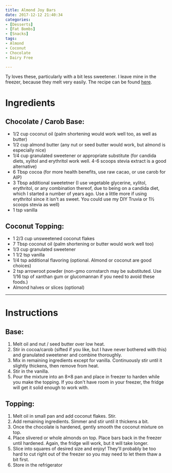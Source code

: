 ```yaml
---
title: Almond Joy Bars
date: 2017-12-12 21:40:34
categories:
- [Desserts]
- [Fat Bombs]
- [Snacks]
tags:
- Almond
- Coconut
- Chocolate
- Dairy Free

---
```


Ty loves these, particularly with a bit less sweetener. I leave mine in the freezer, because they melt very easily. The recipe can be found [here](https://wholenewmom.com/recipes/healthy-chocolate-almond-joy-home-made-candy/).

<!--more-->

# Ingredients
## Chocolate / Carob Base:
- 1/2 cup coconut oil (palm shortening would work well too, as well as butter)
- 1/2 cup almond butter (any nut or seed butter would work, but almond is especially nice)
- 1/4 cup granulated sweetener or appropriate substitute (for candida diets, xylitol and erythritol work well. 4-6 scoops stevia extract is a good alternative)
- 6 Tbsp cocoa (for more health benefits, use raw cacao, or use carob for AIP)
- 3 Tbsp additional sweetetner (I use vegetable glycerine, xylitol, erythritol, or any combination thereof, due to being on a candida diet, which I started a number of years ago. Use a little more if using erythritol since it isn't as sweet. You could use my DIY Truvia or 1½ scoops stevia as well)
- 1 tsp vanilla

## Coconut Topping:
- 1 2/3 cup unsweetened coconut flakes
- 7 Tbsp coconut oil (palm shortening or butter would work well too)
- 1/3 cup granulated sweetener 
- 1 1/2 tsp vanilla
- 1/4 tsp additional flavoring (optional. Almond or coconut are good choices)
- 2 tsp arrowroot powder (non-gmo cornstarch may be substituted. Use 1/16 tsp of xanthan gum or glucomannan if you need to avoid these foods.)
- Almond halves or slices (optional)


---

# Instructions
## Base:
1. Melt oil and nut / seed butter over low heat.
2. Stir in cocoa/carob (sifted if you like, but I have never bothered with this) and granulated sweetener and combine thoroughly.
3. Mix in remaining ingredients except for vanilla. Continuously stir until it slightly thickens, then remove from heat.
4. Stir in the vanilla.
5. Pour the mixture into an 8×8 pan and place in freezer to harden while you make the topping. If you don't have room in your freezer, the fridge will get it solid enough to work with.

## Topping:
1. Melt oil in small pan and add coconut flakes. Stir.
2. Add remaining ingredients. Simmer and stir until it thickens a bit.
3. Once the chocolate is hardened, gently smooth the coconut mixture on top.
4. Place slivered or whole almonds on top. Place bars back in the freezer until hardened. Again, the fridge will work, but it will take longer.
5. Slice into squares of desired size and enjoy! They'll probably be too hard to cut right out of the freezer so you may need to let them thaw a bit first.
6. Store in the refrigerator
